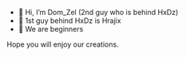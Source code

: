- 👋 Hi, I’m Dom_Zel (2nd guy who is behind HxDz)
- 👋 1st guy behind HxDz is Hrajix
- 🌱 We are beginners

Hope you will enjoy our creations.

